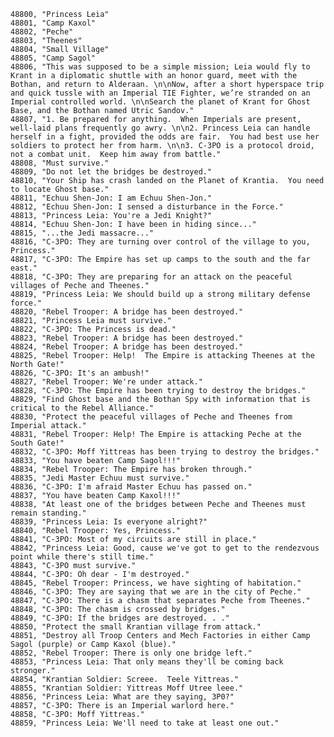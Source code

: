 ﻿```text
48800, "Princess Leia"
48801, "Camp Kaxol"
48802, "Peche"
48803, "Theenes"
48804, "Small Village"
48805, "Camp Sagol"
48806, "This was supposed to be a simple mission; Leia would fly to Krant in a diplomatic shuttle with an honor guard, meet with the Bothan, and return to Alderaan. \n\nNow, after a short hyperspace trip and quick tussle with an Imperial TIE Fighter, we’re stranded on an Imperial controlled world. \n\nSearch the planet of Krant for Ghost Base, and the Bothan named Utric Sandov."
48807, "1. Be prepared for anything.  When Imperials are present, well-laid plans frequently go awry. \n\n2. Princess Leia can handle herself in a fight, provided the odds are fair.  You had best use her soldiers to protect her from harm. \n\n3. C-3PO is a protocol droid, not a combat unit.  Keep him away from battle."
48808, "Must survive."
48809, "Do not let the bridges be destroyed."
48810, "Your Ship has crash landed on the Planet of Krantia.  You need to locate Ghost base."
48811, "Echuu Shen-Jon: I am Echuu Shen-Jon."
48812, "Echuu Shen-Jon: I sensed a disturbance in the Force."
48813, "Princess Leia: You're a Jedi Knight?"
48814, "Echuu Shen-Jon: I have been in hiding since..."
48815, "...the Jedi massacre..."
48816, "C-3PO: They are turning over control of the village to you, Princess."
48817, "C-3PO: The Empire has set up camps to the south and the far east."
48818, "C-3PO: They are preparing for an attack on the peaceful villages of Peche and Theenes."
48819, "Princess Leia: We should build up a strong military defense force."
48820, "Rebel Trooper: A bridge has been destroyed."
48821, "Princess Leia must survive."
48822, "C-3PO: The Princess is dead."
48823, "Rebel Trooper: A bridge has been destroyed."
48824, "Rebel Trooper: A bridge has been destroyed."
48825, "Rebel Trooper: Help!  The Empire is attacking Theenes at the North Gate!"
48826, "C-3PO: It's an ambush!"
48827, "Rebel Trooper: We're under attack."
48828, "C-3PO: The Empire has been trying to destroy the bridges."
48829, "Find Ghost base and the Bothan Spy with information that is critical to the Rebel Alliance."
48830, "Protect the peaceful villages of Peche and Theenes from Imperial attack."
48831, "Rebel Trooper: Help! The Empire is attacking Peche at the South Gate!"
48832, "C-3PO: Moff Yittreas has been trying to destroy the bridges."
48833, "You have beaten Camp Sagol!!!"
48834, "Rebel Trooper: The Empire has broken through."
48835, "Jedi Master Echuu must survive."
48836, "C-3PO: I'm afraid Master Echuu has passed on."
48837, "You have beaten Camp Kaxol!!!"
48838, "At least one of the bridges between Peche and Theenes must remain standing."
48839, "Princess Leia: Is everyone alright?"
48840, "Rebel Trooper: Yes, Princess."
48841, "C-3PO: Most of my circuits are still in place."
48842, "Princess Leia: Good, cause we've got to get to the rendezvous point while there's still time."
48843, "C-3PO must survive."
48844, "C-3PO: Oh dear - I'm destroyed."
48845, "Rebel Trooper: Princess, we have sighting of habitation."
48846, "C-3PO: They are saying that we are in the city of Peche."
48847, "C-3PO: There is a chasm that separates Peche from Theenes."
48848, "C-3PO: The chasm is crossed by bridges."
48849, "C-3PO: If the bridges are destroyed. . ."
48850, "Protect the small Krantian village from attack."
48851, "Destroy all Troop Centers and Mech Factories in either Camp Sagol (purple) or Camp Kaxol (blue)."
48852, "Rebel Trooper: There is only one bridge left."
48853, "Princess Leia: That only means they'll be coming back stronger."
48854, "Krantian Soldier: Screee.  Teele Yittreas."
48855, "Krantian Soldier: Yittreas Moff Utree leee."
48856, "Princess Leia: What are they saying, 3P0?"
48857, "C-3PO: There is an Imperial warlord here."
48858, "C-3PO: Moff Yittreas."
48859, "Princess Leia: We'll need to take at least one out."
```